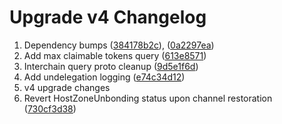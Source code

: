 # Upgrade v4 Changelog

1.  Dependency bumps
    ([384178b2c](https://github.com/Stride-Labs/stride/commit/384178b2cf98e9af0815ffaf3c29649f41784f3e)),
    ([0a2297ea](https://github.com/Stride-Labs/stride/commit/0a2297eabe287d38723ab8213d5256ce34d2bb2d))
2.  Add max claimable tokens query
    ([613e8571](https://github.com/Stride-Labs/stride/commit/613e85711485d3bebeeb5777ba35e701cc795a43))
3.  Interchain query proto cleanup
    ([9d5e1f6d](https://github.com/Stride-Labs/stride/commit/9d5e1f6d9e24113afa5b7f21e72a736bc8059b7f))
4.  Add undelegation logging
    ([e74c34d12](https://github.com/Stride-Labs/stride/commit/e74c34d12a462e2d23463d717abfe01db9490d8f))
5.  v4 upgrade changes
6.  Revert HostZoneUnbonding status upon channel restoration
    ([730cf3d38](https://github.com/Stride-Labs/stride/commit/730cf3d38589887b57dfe3dd5de071273d5a9b73))
